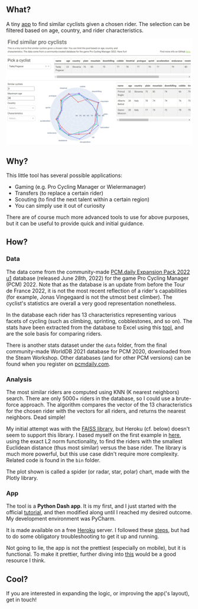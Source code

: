 ## What?
A tiny [app](https://find-a-similar-pro-cyclist.herokuapp.com/) to find similar cyclists given a chosen rider. The selection can be filtered based on age, country, and rider characteristics.

<p align="center"> <img src="assets/app.png" alt="app"/> </p>

## Why?
This little tool has several possible applications:
- Gaming (e.g. Pro Cycling Manager or Wielermanager)
- Transfers (to replace a certain rider)
- Scouting (to find the next talent within a certain region)
- You can simply use it out of curiosity

There are of course much more advanced tools to use for above purposes, but it can be useful to provide quick and initial guidance.

## How?

### Data
The data come from the community-made [PCM.daily Expansion Pack 2022 u1](https://pcmdaily.com/infusions/pro_download_panel/download.php?did=1145) database (released June 28th, 2022) for the game Pro Cycling Manager (PCM) 2022. Note that as the database is an update from before the Tour de France 2022, it is not the most recent reflection of a rider's capabilities (for example, Jonas Vingegaard is not the utmost best climber). The cyclist's statistics are overall a very good representation nonetheless.

In the database each rider has 13 characteristics representing various facets of cycling (such as climbing, sprinting, cobblestones, and so on). The stats have been extracted from the database to Excel using this [tool](https://pcmdaily.com/infusions/pro_download_panel/download.php?did=1108), and are the sole basis for comparing riders.

There is another stats dataset under the `data` folder, from the final community-made WorldDB 2021 database for PCM 2020, downloaded from the Steam Workshop. Other databases (and for other PCM versions) can be found when you register on [pcmdaily.com](https://pcmdaily.com/).

### Analysis

The most similar riders are computed using KNN (K nearest neighbors) search. There are only 5000+ riders in the database, so I could use a brute-force approach. The algorithm compares the vector of the 13 characteristics for the chosen rider with the vectors for all riders, and returns the nearest neighbors. Dead simple!

My initial attempt was with the [FAISS library](https://github.com/facebookresearch/faiss), but Heroku (cf. below) doesn't seem to support this library. I based myself on the first example in [here](https://www.pinecone.io/learn/faiss-tutorial/), using the exact L2 norm functionality, to find the riders with the smallest Euclidean distance (thus most similar) versus the base rider. The library is much more powerful, but this use case didn't require more complexity. Related code is found in the `bin` folder.

The plot shown is called a spider (or radar, star, polar) chart, made with the Plotly library.

### App

The tool is a **Python Dash app**. It is my first, and I just started with the official [tutorial](https://dash.plotly.com/installation), and then modified along until I reached my desired outcome. My development environment was PyCharm.

It is made available on a free [Heroku](https://www.heroku.com/) server. I followed these [steps](https://www.angela1c.com/posts/2021/09/deploying-dash-apps-to-heroku/), but had to do some obligatory troubleshooting to get it up and running.

Not going to lie, the app is not the prettiest (especially on mobile), but it is functional. To make it prettier, further diving into [this](https://dash-bootstrap-components.opensource.faculty.ai) would be a good resource I think.

## Cool?

If you are interested in expanding the logic, or improving the app('s layout), get in touch!
